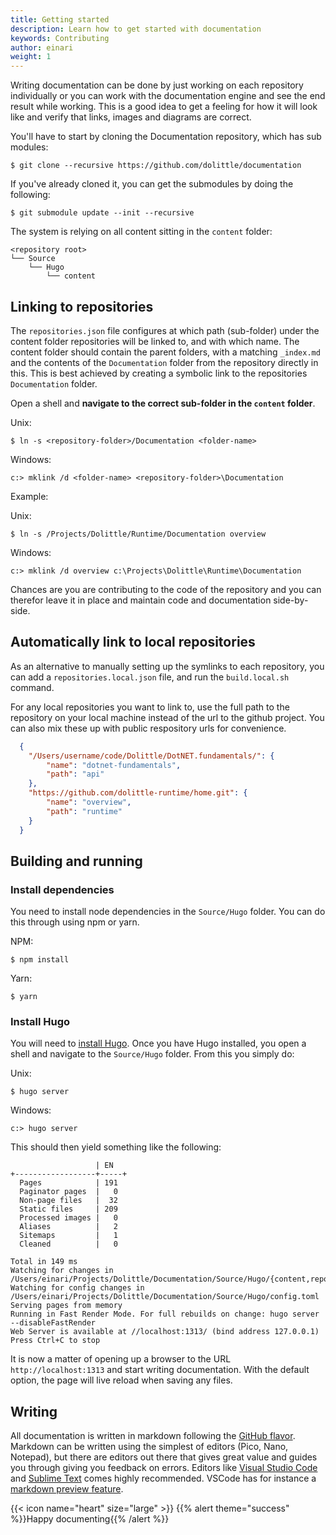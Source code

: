 ```yaml
---
title: Getting started
description: Learn how to get started with documentation
keywords: Contributing
author: einari
weight: 1
---
```


Writing documentation can be done by just working on each repository individually or you can work with the documentation
engine and see the end result while working. This is a good idea to get a feeling for how it will look like and verify
that links, images and diagrams are correct.

You'll have to start by cloning the Documentation repository, which has sub modules:

```shell
$ git clone --recursive https://github.com/dolittle/documentation
```

If you've already cloned it, you can get the submodules by doing the following:

```shell
$ git submodule update --init --recursive
```

The system is relying on all content sitting in the `content` folder:

```
<repository root>
└── Source
    └── Hugo
        └── content
```

## Linking to repositories

The `repositories.json` file configures at which path (sub-folder) under the content folder repositories will be linked to, and with which name. The content folder should contain the parent folders, with a matching `_index.md` and the contents of the `Documentation` folder from the repository directly in this.
This is best achieved by creating a symbolic link to the repositories `Documentation` folder.

Open a shell and **navigate to the correct sub-folder in the `content` folder**.

Unix:
```shell
$ ln -s <repository-folder>/Documentation <folder-name>
```

Windows:
```shell
c:> mklink /d <folder-name> <repository-folder>\Documentation 
```

Example:

Unix:
```shell
$ ln -s /Projects/Dolittle/Runtime/Documentation overview
```

Windows:
```shell
c:> mklink /d overview c:\Projects\Dolittle\Runtime\Documentation 
```

Chances are you are contributing to the code of the repository and you can therefor leave it in place and maintain
code and documentation side-by-side.

## Automatically link to local repositories

As an alternative to manually setting up the symlinks to each repository, you can add a `repositories.local.json` file, and run the `build.local.sh` command.

For any local repositories you want to link to, use the full path to the repository on your local machine instead of the url to the github project. You can also mix these up with public respository urls for convenience.

```json
  {
    "/Users/username/code/Dolittle/DotNET.fundamentals/": {
        "name": "dotnet-fundamentals",
        "path": "api"
    },
    "https://github.com/dolittle-runtime/home.git": {
        "name": "overview",
        "path": "runtime"
    }
  }
```

## Building and running

### Install dependencies
You need to install node dependencies in the `Source/Hugo` folder. You can do this through using npm or yarn.

NPM:
```shell
$ npm install
```

Yarn:
```shell
$ yarn
```


### Install Hugo
You will need to [install Hugo](https://gohugo.io/getting-started/installing).
Once you have Hugo installed, you open a shell and navigate to the `Source/Hugo` folder.
From this you simply do:

Unix:
```shell
$ hugo server
```

Windows:
```shell
c:> hugo server
```
This should then yield something like the following:

```shell
                   | EN
+------------------+-----+
  Pages            | 191
  Paginator pages  |   0
  Non-page files   |  32
  Static files     | 209
  Processed images |   0
  Aliases          |   2
  Sitemaps         |   1
  Cleaned          |   0

Total in 149 ms
Watching for changes in /Users/einari/Projects/Dolittle/Documentation/Source/Hugo/{content,repositories,themes,..}
Watching for config changes in /Users/einari/Projects/Dolittle/Documentation/Source/Hugo/config.toml
Serving pages from memory
Running in Fast Render Mode. For full rebuilds on change: hugo server --disableFastRender
Web Server is available at //localhost:1313/ (bind address 127.0.0.1)
Press Ctrl+C to stop
```

It is now a matter of opening up a browser to the URL `http://localhost:1313` and start writing documentation.
With the default option, the page will live reload when saving any files.

## Writing

All documentation is written in markdown following the [GitHub flavor](https://github.github.com/gfm/).
Markdown can be written using the simplest of editors (Pico, Nano, Notepad), but there are editors out there that gives
great value and guides you through giving you feedback on errors. Editors like [Visual Studio Code](http://code.visualstudio.com/)
and [Sublime Text](http://sublimetext.com) comes highly recommended. VSCode has for instance a [markdown preview feature](https://code.visualstudio.com/Docs/languages/markdown).

{{< icon name="heart" size="large" >}}
{{% alert theme="success" %}}Happy documenting{{% /alert %}}
